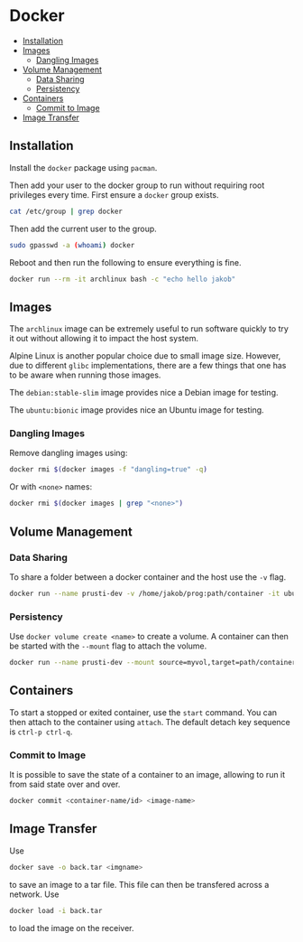 # Docker

<!-- vim-markdown-toc GFM -->

* [Installation](#installation)
* [Images](#images)
  - [Dangling Images](#dangling-images)
* [Volume Management](#volume-management)
  - [Data Sharing](#data-sharing)
  - [Persistency](#persistency)
* [Containers](#containers)
  - [Commit to Image](#commit-to-image)
* [Image Transfer](#image-transfer)

<!-- vim-markdown-toc -->

## Installation

Install the `docker` package using `pacman`.

Then add your user to the docker group to run without requiring root privileges every time. First
ensure a `docker` group exists.

```sh
cat /etc/group | grep docker
```

Then add the current user to the group.

```sh
sudo gpasswd -a (whoami) docker
```

Reboot and then run the following to ensure everything is fine.

```sh
docker run --rm -it archlinux bash -c "echo hello jakob"
```

## Images

The `archlinux` image can be extremely useful to run software quickly to try it out without allowing
it to impact the host system.

Alpine Linux is another popular choice due to small image size. However, due to different `glibc`
implementations, there are a few things that one has to be aware when running those images.

The `debian:stable-slim` image provides nice a Debian image for testing.

The `ubuntu:bionic` image provides nice an Ubuntu image for testing.

### Dangling Images

Remove dangling images using:

```sh
docker rmi $(docker images -f "dangling=true" -q)
```

Or with `<none>` names:

```sh
docker rmi $(docker images | grep "<none>")
```

## Volume Management

### Data Sharing

To share a folder between a docker container and the host use the `-v` flag.

```sh
docker run --name prusti-dev -v /home/jakob/prog:path/container -it ubuntu:bionic bash
```

### Persistency

Use `docker volume create <name>` to create a volume. A container can then be started with the
`--mount` flag to attach the volume.

```sh
docker run --name prusti-dev --mount source=myvol,target=path/container -it ubuntu:bionic bash
```

## Containers

To start a stopped or exited container, use the `start` command. You can then attach to the
container using `attach`. The default detach key sequence is `ctrl-p ctrl-q`.

### Commit to Image

It is possible to save the state of a container to an image, allowing to run it from said state over
and over.

```sh
docker commit <container-name/id> <image-name>
```

## Image Transfer

Use

```sh
docker save -o back.tar <imgname>
```

to save an image to a tar file. This file can then be transfered across a network. Use

```sh
docker load -i back.tar
```

to load the image on the receiver.
